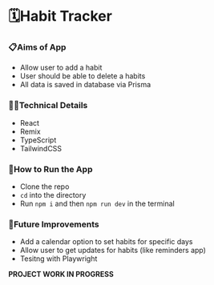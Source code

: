 # 🗓️Habit Tracker

### 📋Aims of App

- Allow user to add a habit
- User should be able to delete a habits
- All data is saved in database via Prisma

### 👩‍💻Technical Details

- React
- Remix
- TypeScript
- TailwindCSS

### 🔧How to Run the App

- Clone the repo
- `cd` into the directory
- Run `npm i` and then `npm run dev` in the terminal

### 💭Future Improvements

- Add a calendar option to set habits for specific days
- Allow user to get updates for habits (like reminders app)
- Tesitng with Playwright

**PROJECT WORK IN PROGRESS**
